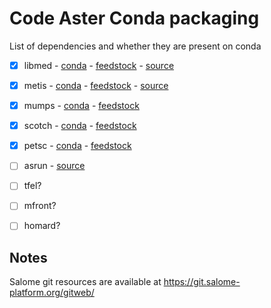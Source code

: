 # Code Aster Conda packaging

List of dependencies and whether they are present on conda

* [x] libmed - [conda](https://anaconda.org/conda-forge/libmed) - [feedstock](https://github.com/conda-forge/libmed-feedstock) - [source](https://git.salome-platform.org/gitweb/?p=modules/med.git;a=summary)
* [x] metis - [conda](https://anaconda.org/conda-forge/metis) - [feedstock](https://github.com/conda-forge/metis-feedstock) - [source](http://glaros.dtc.umn.edu/gkhome/metis/metis/overview)
* [x] mumps - [conda](https://anaconda.org/conda-forge/mumps) - [feedstock](https://github.com/conda-forge/mumps-feedstock)
* [x] scotch - [conda](https://anaconda.org/conda-forge/scotch) - [feedstock](https://github.com/conda-forge/scotch-feedstock)
* [x] petsc - [conda](https://anaconda.org/conda-forge/petsc) - [feedstock](https://github.com/conda-forge/petsc-feedstock)
* [ ] asrun - [source](https://git.salome-platform.org/gitweb/?p=modules/asrun.git;a=summary)
* [ ] tfel?
* [ ] mfront?
* [ ] homard?


## Notes

Salome git resources are available at https://git.salome-platform.org/gitweb/
